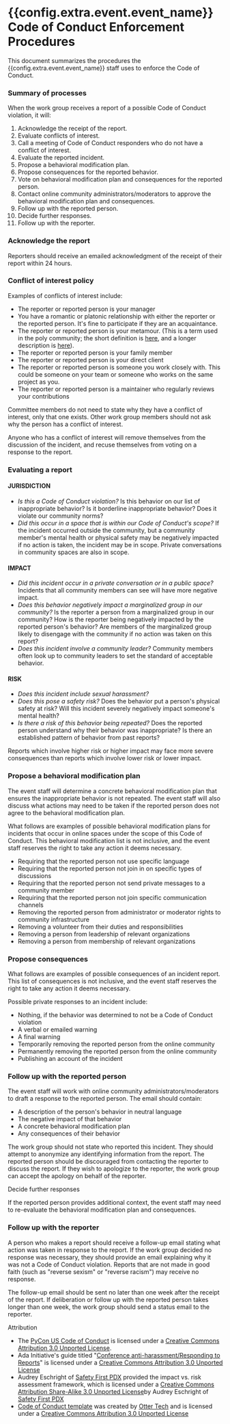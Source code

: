 # {{config.extra.event.event_name}} Code of Conduct Enforcement Procedures

This document summarizes the procedures the {{config.extra.event.event_name}} staff uses to enforce the Code of
Conduct.

### Summary of processes

When the work group receives a report of a possible Code of Conduct violation, it will:

1. Acknowledge the receipt of the report.
2. Evaluate conflicts of interest.
3. Call a meeting of Code of Conduct responders who do not have a conflict of interest.
4. Evaluate the reported incident.
5. Propose a behavioral modification plan.
6. Propose consequences for the reported behavior.
7. Vote on behavioral modification plan and consequences for the reported person.
8. Contact online community administrators/moderators to approve the behavioral modification plan and consequences.
9. Follow up with the reported person.
10. Decide further responses.
11. Follow up with the reporter.

### Acknowledge the report

Reporters should receive an emailed acknowledgment of the receipt of their report within 24 hours.

### Conflict of interest policy

Examples of conflicts of interest include:

- The reporter or reported person is your manager
- You have a romantic or platonic relationship with either the reporter or the reported person. It's fine to participate
  if they are an acquaintance.
- The reporter or reported person is your metamour. (This is a term used in the poly community; the short definition
  is [here](https://www.urbandictionary.com/define.php?term=Metamour), and a longer description
  is [here](https://solopoly.net/2012/09/29/whats-a-metamour-on-my-terms/)).
- The reporter or reported person is your family member
- The reporter or reported person is your direct client
- The reporter or reported person is someone you work closely with. This could be someone on your team or someone who
  works on the same project as you.
- The reporter or reported person is a maintainer who regularly reviews your contributions

Committee members do not need to state why they have a conflict of interest, only that one exists. Other work group
members should not ask why the person has a conflict of interest.

Anyone who has a conflict of interest will remove themselves from the discussion of the incident, and recuse themselves
from voting on a response to the report.

### Evaluating a report

#### JURISDICTION

- *Is this a Code of Conduct violation?* Is this behavior on our list of inappropriate behavior? Is it borderline
  inappropriate behavior? Does it violate our community norms?
- *Did this occur in a space that is within our Code of Conduct's scope?* If the incident occurred outside the
  community, but a community member's mental health or physical safety may be negatively impacted if no action is taken,
  the incident may be in scope. Private conversations in community spaces are also in scope.

#### IMPACT

- *Did this incident occur in a private conversation or in a public space?* Incidents that all community members can see
  will have more negative impact.
- *Does this behavior negatively impact a marginalized group in our community?* Is the reporter a person from a
  marginalized group in our community? How is the reporter being negatively impacted by the reported person's behavior?
  Are members of the marginalized group likely to disengage with the community if no action was taken on this report?
- *Does this incident involve a community leader?* Community members often look up to community leaders to set the
  standard of acceptable behavior.

#### RISK

- *Does this incident include sexual harassment?*
- *Does this pose a safety risk?* Does the behavior put a person's physical safety at risk? Will this incident severely
  negatively impact someone's mental health?
- *Is there a risk of this behavior being repeated?* Does the reported person understand why their behavior was
  inappropriate? Is there an established pattern of behavior from past reports?

Reports which involve higher risk or higher impact may face more severe consequences than reports which involve lower
risk or lower impact.

### Propose a behavioral modification plan

The event staff will determine a concrete behavioral modification plan that ensures the inappropriate behavior is not
repeated. The event staff will also discuss what actions may need to be taken if the reported person does not agree to
the behavioral modification plan.

What follows are examples of possible behavioral modification plans for incidents that occur in online spaces under the
scope of this Code of Conduct. This behavioral modification list is not inclusive, and the event staff reserves the
right to take any action it deems necessary.

- Requiring that the reported person not use specific language
- Requiring that the reported person not join in on specific types of discussions
- Requiring that the reported person not send private messages to a community member
- Requiring that the reported person not join specific communication channels
- Removing the reported person from administrator or moderator rights to community infrastructure
- Removing a volunteer from their duties and responsibilities
- Removing a person from leadership of relevant organizations
- Removing a person from membership of relevant organizations

### Propose consequences

What follows are examples of possible consequences of an incident report. This list of consequences is not inclusive,
and the event staff reserves the right to take any action it deems necessary.

Possible private responses to an incident include:

- Nothing, if the behavior was determined to not be a Code of Conduct violation
- A verbal or emailed warning
- A final warning
- Temporarily removing the reported person from the online community
- Permanently removing the reported person from the online community
- Publishing an account of the incident

### Follow up with the reported person

The event staff will work with online community administrators/moderators to draft a response to the reported person.
The email should contain:

- A description of the person's behavior in neutral language
- The negative impact of that behavior
- A concrete behavioral modification plan
- Any consequences of their behavior

The work group should not state who reported this incident. They should attempt to anonymize any identifying information
from the report. The reported person should be discouraged from contacting the reporter to discuss the report. If they
wish to apologize to the reporter, the work group can accept the apology on behalf of the reporter.

Decide further responses

If the reported person provides additional context, the event staff may need to re-evaluate the behavioral modification
plan and consequences.

### Follow up with the reporter

A person who makes a report should receive a follow-up email stating what action was taken in response to the report. If
the work group decided no response was necessary, they should provide an email explaining why it was not a Code of
Conduct violation. Reports that are not made in good faith (such as "reverse sexism" or "reverse racism") may receive no
response.

The follow-up email should be sent no later than one week after the receipt of the report. If deliberation or follow up
with the reported person takes longer than one week, the work group should send a status email to the reporter.

Attribution

- The [PyCon US Code of Conduct](index.md) is licensed under
  a [Creative Commons Attribution 3.0 Unported License](http://creativecommons.org/licenses/by/3.0/).
- Ada Initiative's guide
  titled "[Conference anti-harassment/Responding to Reports](http://geekfeminism.wikia.com/wiki/Conference_anti-harassment/Responding_to_reports)"
  is licensed under a [Creative Commons Attribution 3.0 Unported License](http://creativecommons.org/licenses/by/3.0/)
- Audrey Eschright of [Safety First PDX](http://safetyfirstpdx.org/) provided the impact vs. risk assessment framework,
  which is licensed under
  a [Creative Commons Attribution Share-Alike 3.0 Unported License](http://creativecommons.org/licenses/by-sa/3.0/)by
  Audrey Eschright of [Safety First PDX](http://safetyfirstpdx.org/)
- [Code of Conduct template](https://github.com/sagesharp/code-of-conduct-template/) was created
  by [Otter Tech](https://otter.technology/code-of-conduct-training) and is licensed under
  a [Creative Commons Attribution 3.0 Unported License](http://creativecommons.org/licenses/by/3.0/)